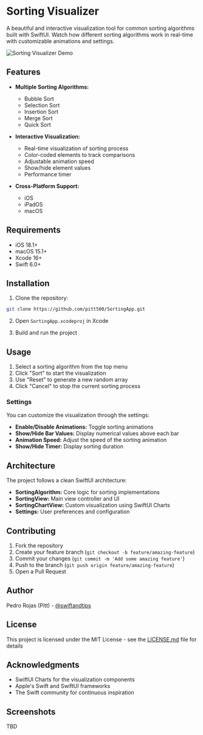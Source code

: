 # Sorting Visualizer

A beautiful and interactive visualization tool for common sorting algorithms built with SwiftUI. Watch how different sorting algorithms work in real-time with customizable animations and settings.

![Sorting Visualizer Demo](demo.gif)

## Features

- **Multiple Sorting Algorithms:**
  - Bubble Sort
  - Selection Sort
  - Insertion Sort
  - Merge Sort
  - Quick Sort

- **Interactive Visualization:**
  - Real-time visualization of sorting process
  - Color-coded elements to track comparisons
  - Adjustable animation speed
  - Show/hide element values
  - Performance timer

- **Cross-Platform Support:**
  - iOS
  - iPadOS
  - macOS

## Requirements

- iOS 18.1+
- macOS 15.1+
- Xcode 16+
- Swift 6.0+

## Installation

1. Clone the repository:
```bash
git clone https://github.com/pitt500/SortingApp.git
```

2. Open `SortingApp.xcodeproj` in Xcode

3. Build and run the project

## Usage

1. Select a sorting algorithm from the top menu
2. Click "Sort" to start the visualization
3. Use "Reset" to generate a new random array
4. Click "Cancel" to stop the current sorting process

### Settings

You can customize the visualization through the settings:

- **Enable/Disable Animations:** Toggle sorting animations
- **Show/Hide Bar Values:** Display numerical values above each bar
- **Animation Speed:** Adjust the speed of the sorting animation
- **Show/Hide Timer:** Display sorting duration

## Architecture

The project follows a clean SwiftUI architecture:

- **SortingAlgorithm:** Core logic for sorting implementations
- **SortingView:** Main view controller and UI
- **SortingChartView:** Custom visualization using SwiftUI Charts
- **Settings:** User preferences and configuration

## Contributing

1. Fork the repository
2. Create your feature branch (`git checkout -b feature/amazing-feature`)
3. Commit your changes (`git commit -m 'Add some amazing feature'`)
4. Push to the branch (`git push origin feature/amazing-feature`)
5. Open a Pull Request

## Author

Pedro Rojas (Pitt) - [@swiftandtips](https://twitter.com/swiftandtips)

## License

This project is licensed under the MIT License - see the [LICENSE.md](LICENSE.md) file for details

## Acknowledgments

- SwiftUI Charts for the visualization components
- Apple's Swift and SwiftUI frameworks
- The Swift community for continuous inspiration

## Screenshots

TBD
